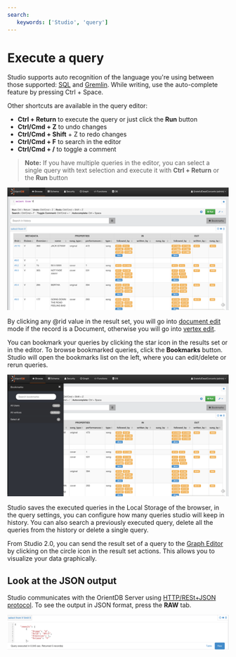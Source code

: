 ```yaml
---
search:
   keywords: ['Studio', 'query']
---
```



# Execute a query

Studio supports auto recognition of the language you're using between those supported: [SQL](../sql/SQL.md) and [Gremlin](../Gremlin.md). 
While writing, use the auto-complete feature by pressing Ctrl + Space.

Other shortcuts are available in the query editor:

* **Ctrl + Return** to execute the query or just click the **Run** button
* **Ctrl/Cmd + Z** to undo changes
* **Ctrl/Cmd + Shift** + Z  to redo changes
* **Ctrl/Cmd + F** to search in the editor
* **Ctrl/Cmd + /** to toggle a comment

> **Note:**
> If you have multiple queries in the editor, you can select a single query with text selection and execute it with **Ctrl + Return** or the **Run** button

![Query result](../images/browse.png)

By clicking any @rid value in the result set, you will go into [document edit](Edit-Document.md) mode if the record is a Document, otherwise you will go into [vertex edit](Edit-Vertex.md).

You can bookmark your queries by clicking the star icon in the results set or in the editor.
To browse bookmarked queries, click the **Bookmarks** button. Studio will open the bookmarks list on the left, where you can edit/delete or rerun queries.

![Bookmarks](../images/bookmarks.png)

Studio saves the executed queries in the Local Storage of the browser, in the query settings, you can configure how many queries studio will keep in history. 
You can also search a previously executed query, delete all the queries from the history or delete a single query.

From Studio 2.0, you can send the result set of a query to the [Graph Editor](Graph-Editor.md) by clicking on the circle icon in the result set actions. This allows you to visualize your data graphically.

## Look at the JSON output

Studio communicates with the OrientDB Server using [HTTP/RESt+JSON protocol](../misc/OrientDB-REST.md). To see the output in JSON format, press the **RAW** tab.

![Query result](../images/resultRaw.png)

